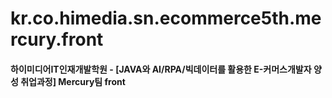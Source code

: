 # kr.co.himedia.sn.ecommerce5th.mercury.front



#### 하이미디어IT인재개발학원 - [JAVA와 AI/RPA/빅데이터를 활용한 E-커머스개발자 양성 취업과정] Mercury팀 front
